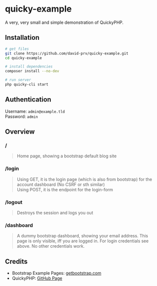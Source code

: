 # quicky-example
A very, very small and simple demonstration of QuickyPHP.

## Installation

```bash
# get files
git clone https://github.com/david-prv/quicky-example.git
cd quicky-example

# install dependencies
composer install --no-dev

# run server
php quicky-cli start
```

## Authentication
Username: `admin@example.tld`  
Password: `admin`

## Overview

### /
> Home page, showing a bootstrap default blog site

### /login
> Using GET, it is the login page (which is also from bootstrap) for the account dashboard (No CSRF or sth similar)  
> Using POST, it is the endpoint for the login-form

### /logout
> Destroys the session and logs you out

### /dashboard
> A dummy bootstrap dashboard, showing your email address. This page is only visible, iff you are logged in. For login credentials see above. No other credentials work.

## Credits
- Bootstrap Example Pages: [getbootstrap.com](https://getbootstrap.com/docs/4.0/examples/)
- QuickyPHP: [GitHub Page](https://github.com/david-prv/quickyphp)
